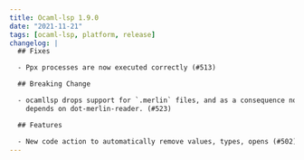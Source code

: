 ```yaml
---
title: Ocaml-lsp 1.9.0
date: "2021-11-21"
tags: [ocaml-lsp, platform, release]
changelog: |
  ## Fixes

  - Ppx processes are now executed correctly (#513)

  ## Breaking Change

  - ocamllsp drops support for `.merlin` files, and as a consequence no longer
    depends on dot-merlin-reader. (#523)

  ## Features

  - New code action to automatically remove values, types, opens (#502)
---
```

